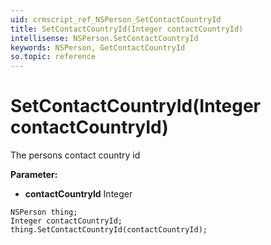 ```yaml
---
uid: crmscript_ref_NSPerson_SetContactCountryId
title: SetContactCountryId(Integer contactCountryId)
intellisense: NSPerson.SetContactCountryId
keywords: NSPerson, GetContactCountryId
so.topic: reference
---
```


# SetContactCountryId(Integer contactCountryId)

The persons contact country id

**Parameter:** 
 - **contactCountryId** Integer

```crmscript
NSPerson thing;
Integer contactCountryId;
thing.SetContactCountryId(contactCountryId);
```

